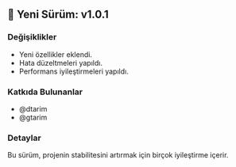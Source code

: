 ## 🚀 Yeni Sürüm: v1.0.1

### Değişiklikler
- Yeni özellikler eklendi.
- Hata düzeltmeleri yapıldı.
- Performans iyileştirmeleri yapıldı.

### Katkıda Bulunanlar
- @dtarim
- @gtarim

### Detaylar
Bu sürüm, projenin stabilitesini artırmak için birçok iyileştirme içerir.